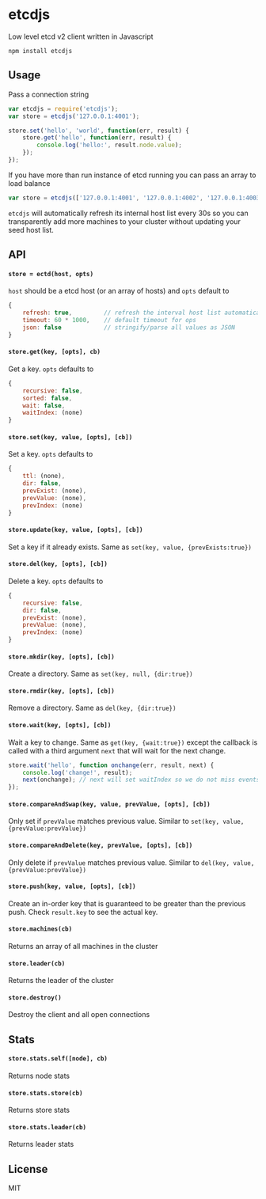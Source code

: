# etcdjs

Low level etcd v2 client written in Javascript

	npm install etcdjs

## Usage

Pass a connection string

``` js
var etcdjs = require('etcdjs');
var store = etcdjs('127.0.0.1:4001');

store.set('hello', 'world', function(err, result) {
	store.get('hello', function(err, result) {
		console.log('hello:', result.node.value);
	});
});
```

If you have more than run instance of etcd running you can pass an array to load balance

``` js
var store = etcdjs(['127.0.0.1:4001', '127.0.0.1:4002', '127.0.0.1:4003'])
```

`etcdjs` will automatically refresh its internal host list every 30s so you can transparently
add more machines to your cluster without updating your seed host list.

## API

#### `store = ectd(host, opts)`

`host` should be a etcd host (or an array of hosts) and `opts` default to

``` js
{
	refresh: true,         // refresh the interval host list automatically
	timeout: 60 * 1000,    // default timeout for ops
	json: false            // stringify/parse all values as JSON
}
```

#### `store.get(key, [opts], cb)`

Get a key. `opts` defaults to

``` js
{
	recursive: false,
	sorted: false,
	wait: false,
	waitIndex: (none)
}
```

#### `store.set(key, value, [opts], [cb])`

Set a key. `opts` defaults to

``` js
{
	ttl: (none),
	dir: false,
	prevExist: (none),
	prevValue: (none),
	prevIndex: (none)
}
```

#### `store.update(key, value, [opts], [cb])`

Set a key if it already exists. Same as `set(key, value, {prevExists:true})`

#### `store.del(key, [opts], [cb])`

Delete a key. `opts` defaults to

``` js
{
	recursive: false,
	dir: false,
	prevExist: (none),
	prevValue: (none),
	prevIndex: (none)
}
```

#### `store.mkdir(key, [opts], [cb])`

Create a directory. Same as `set(key, null, {dir:true})`

#### `store.rmdir(key, [opts], [cb])`

Remove a directory. Same as `del(key, {dir:true})`

#### `store.wait(key, [opts], [cb])`

Wait a key to change. Same as `get(key, {wait:true})` except the callback is called with a third argument `next` that will wait for the next change.

``` js
store.wait('hello', function onchange(err, result, next) {
	console.log('change!', result);
	next(onchange); // next will set waitIndex so we do not miss events
});
```

#### `store.compareAndSwap(key, value, prevValue, [opts], [cb])`

Only set if `prevValue` matches previous value. Similar to `set(key, value, {prevValue:prevValue})`

#### `store.compareAndDelete(key, prevValue, [opts], [cb])`

Only delete if `prevValue` matches previous value. Similar to `del(key, value, {prevValue:prevValue})`

#### `store.push(key, value, [opts], [cb])`

Create an in-order key that is guaranteed to be greater than the previous push. Check `result.key` to see the actual key.

#### `store.machines(cb)`

Returns an array of all machines in the cluster

#### `store.leader(cb)`

Returns the leader of the cluster

#### `store.destroy()`

Destroy the client and all open connections

## Stats

#### `store.stats.self([node], cb)`

Returns node stats

#### `store.stats.store(cb)`

Returns store stats

#### `store.stats.leader(cb)`

Returns leader stats

## License

MIT